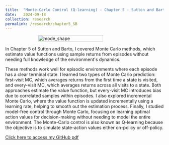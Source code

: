 ```yaml
---
title:  "Monte-Carlo Control (Q-learning) - Chapter 5 - Sutton and Barto"
date:   2024-09-18
collection: research
permalink: /research/chapter5_SB
---
```

<figure style="display: flex; flex-direction: column; align-items: center;">
  <img src="{{ "/assets/img/learning/monte-carlo.jpg"  | absolute_url }}" alt="mode_shape" class="post-pic" style="width: 70%;"/>
</figure>

In Chapter 5 of Sutton and Barto, I covered Monte Carlo methods, which estimate value functions using sample returns from episodes without needing full knowledge of the environment's dynamics. 

These methods work well for episodic environments where each episode has a clear terminal state. I learned two types of Monte Carlo prediction: first-visit MC, which averages returns from the first time a state is visited, and every-visit MC, which averages returns across all visits to a state. Both approaches estimate the value function, but every-visit MC introduces bias due to correlated samples within episodes. I also explored incremental Monte Carlo, where the value function is updated incrementally using a learning rate, helping to smooth out the estimation process. Finally, I studied model-free control through Monte Carlo, focusing on learning optimal action values for decision-making without needing to model the entire environment. The Monte-Carlo control is also known as Q-learning because the objective is to simulate state-action values either on-policy or off-policy.

[Click here to access my GitHub pdf](https://github.com/YaroKazakov/RL-phd/blob/main/rl_book/chapter_notes/Chapter5_Monte_Carlo_notes.pdf)
